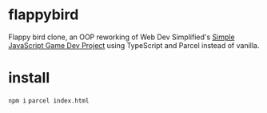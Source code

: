 # flappybird

Flappy bird clone, an OOP reworking of Web Dev Simplified's [Simple JavaScript Game Dev Project](https://www.youtube.com/watch?v=Jgst0rihJ3o)
using TypeScript and Parcel instead of vanilla.

# install

`npm i`
`parcel index.html`
